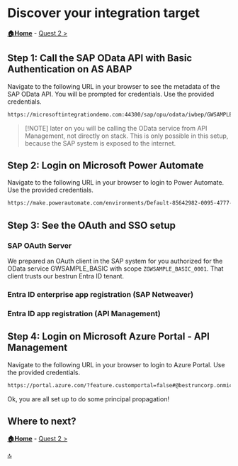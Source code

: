 # Discover your integration target

**[🏠Home](../README.md)** - [ Quest 2 >](quest2.md)

## Step 1: Call the SAP OData API with Basic Authentication on AS ABAP

Navigate to the following URL in your browser to see the metadata of the SAP OData API. You will be prompted for credentials. Use the provided credentials.

```bash
https://microsoftintegrationdemo.com:44300/sap/opu/odata/iwbep/GWSAMPLE_BASIC/$metadata
```

> [!NOTE] later on you will be calling the OData service from API Management, not directly on stack. This is only possible in this setup, because the SAP system is exposed to the internet.

## Step 2: Login on Microsoft Power Automate

Navigate to the following URL in your browser to login to Power Automate. Use the provided credentials.

```bash
https://make.powerautomate.com/environments/Default-85642982-0095-4777-a3e2-147c5c95af60/home
```

## Step 3: See the OAuth and SSO setup

### SAP OAuth Server

We prepared an OAuth client in the SAP system for you authorized for the OData service GWSAMPLE_BASIC with scope `ZGWSAMPLE_BASIC_0001`. That client trusts our bestrun Entra ID tenant.

### Entra ID enterprise app registration (SAP Netweaver)

### Entra ID app registration (API Management)

## Step 4: Login on Microsoft Azure Portal - API Management

Navigate to the following URL in your browser to login to Azure Portal. Use the provided credentials.

```bash
https://portal.azure.com/?feature.customportal=false#@bestruncorp.onmicrosoft.com/resource/subscriptions/48b193a0-2500-45b5-ad41-f09cde1a95cd/resourceGroups/SAPEntra-RG/providers/Microsoft.ApiManagement/service/bestrun-apim/apim-apis
```

Ok, you are all set up to do some principal propagation!

## Where to next?

**[🏠Home](../README.md)** - [ Quest 2 >](quest2.md)

[🔝](#)
